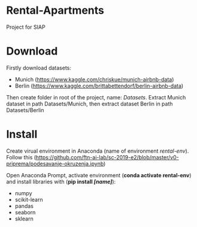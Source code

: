 # Rental-Apartments
Project for SIAP

# Download
Firstly download datasets:
* Munich (https://www.kaggle.com/chriskue/munich-airbnb-data)
* Berlin (https://www.kaggle.com/brittabettendorf/berlin-airbnb-data)

Then create folder in root of the project, name: *Datasets*. 
Extract Munich dataset in path Datasets/Munich, then extract dataset Berlin in path Datasets/Berlin

# Install
Create virual environment in Anaconda (name of environment *rental-env*). Follow this (https://github.com/ftn-ai-lab/sc-2019-e2/blob/master/v0-priprema/podesavanje-okruzenja.ipynb)

Open Anaconda Prompt, activate environment (**conda activate rental-env**) and install libraries with (**pip install _[name]_**): 
* numpy
* scikit-learn
* pandas
* seaborn
* sklearn
